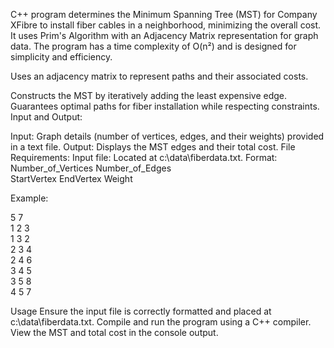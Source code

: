 C++ program determines the Minimum Spanning Tree (MST)
for Company XFibre to install fiber cables in a neighborhood, 
minimizing the overall cost. 
It uses Prim's Algorithm with an Adjacency Matrix representation for graph data. 
The program has a time complexity of O(n²) and is designed for simplicity and efficiency.

Uses an adjacency matrix to represent paths and their associated costs.

Constructs the MST by iteratively adding the least expensive edge.
Guarantees optimal paths for fiber installation while respecting constraints.
Input and Output:

Input: Graph details (number of vertices, edges, and their weights) provided in a text file.
Output: Displays the MST edges and their total cost.
File Requirements:
Input file: Located at c:\data\fiberdata.txt.
Format:
Number_of_Vertices Number_of_Edges  
StartVertex EndVertex Weight  

Example:

5 7  
1 2 3  
1 3 2  
2 3 4  
2 4 6  
3 4 5  
3 5 8  
4 5 7  

Usage
Ensure the input file is correctly formatted and placed at c:\data\fiberdata.txt.
Compile and run the program using a C++ compiler.
View the MST and total cost in the console output.
